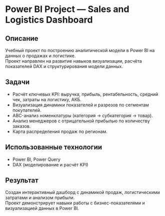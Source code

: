 # Power BI Project — Sales and Logistics Dashboard

## Описание
Учебный проект по построению аналитической модели в Power BI на данных о продажах и логистике.  
Проект направлен на развитие навыков визуализации, расчёта показателей DAX и структурирования модели данных.

## Задачи
- Расчёт ключевых KPI: выручка, прибыль, рентабельность, средний чек, затраты на логистику, АКБ.  
- Визуализация динамики показателей и разрезов по сегментам покупателей.  
- ABC-анализ номенклатуры (категория → субкатегория → товар).  
- Анализ менеджеров с отрицательной прибылью по количеству заказов.  
- Карта распределения продаж по регионам.

## Использованные технологии
- Power BI, Power Query  
- DAX (моделирование и расчёт KPI)  

## Результат
Создан интерактивный дашборд с динамикой продаж, логистическими затратами и анализом прибыли.  
Проект демонстрирует навыки работы с бизнес-показателями и визуализацией данных в Power BI.
